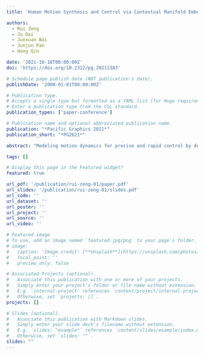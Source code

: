 ```yaml
---
title: 'Human Motion Synthesis and Control via Contextual Manifold Embedding'

authors:
  - Rui Zeng
  - Ju Dai
  - Junxuan Bai
  - Junjun Pan
  - Hong Qin

date: '2021-10-18T00:00:00Z'
doi: 'https://doi.org/10.2312/pg.20211383'

# Schedule page publish date (NOT publication's date).
publishDate: '2000-01-01T00:00:00Z'

# Publication type.
# Accepts a single type but formatted as a YAML list (for Hugo requirements).
# Enter a publication type from the CSL standard.
publication_types: ['paper-conference']

# Publication name and optional abbreviated publication name.
publication: "*Pacific Graphics 2021*"
publication_short: "*PG2021*"

abstract: "Modeling motion dynamics for precise and rapid control by deterministic data-driven models is challenging due to the natural randomness of human motion. To address it, we propose a novel framework for continuous motion control by probabilistic latent variable models. The control is implemented by recurrently querying between historical and target motion states rather than exact motion data. Our model takes a conditional encoder-decoder form in two stages. Firstly, we utilize Gaussian Process Latent Variable Model (GPLVM) to project motion poses to a compact latent manifold. Motion states could be clearly recognized by analyzing on the manifold, such as walking phase and forwarding velocity. Secondly, taking manifold as prior, a Recurrent Neural Network (RNN) encoder makes temporal latent prediction from the previous and control states. An attention module then morphs the prediction by measuring latent similarities to control states and predicted states, thus dynamically preserving contextual consistency. In the end, the GP decoder reconstructs motion states back to motion frames. Experiments on walking datasets show that our model is able to maintain motion states autoregressively while performing rapid and smooth transitions for the control."

tags: []

# Display this page in the Featured widget?
featured: true

url_pdf: '/publication/rui-zeng-01/paper.pdf'
url_slides: '/publication/rui-zeng-01/slides.pdf'
url_code: ''
url_dataset: ''
url_poster: ''
url_project: ''
url_source: ''
url_video: ''

# Featured image
# To use, add an image named `featured.jpg/png` to your page's folder.
# image:
#   caption: 'Image credit: [**Unsplash**](https://unsplash.com/photos/pLCdAaMFLTE)'
#   focal_point: ''
#   preview_only: false

# Associated Projects (optional).
#   Associate this publication with one or more of your projects.
#   Simply enter your project's folder or file name without extension.
#   E.g. `internal-project` references `content/project/internal-project/index.md`.
#   Otherwise, set `projects: []`.
projects: []

# Slides (optional).
#   Associate this publication with Markdown slides.
#   Simply enter your slide deck's filename without extension.
#   E.g. `slides: "example"` references `content/slides/example/index.md`.
#   Otherwise, set `slides: ""`.
slides: ""
---
```

